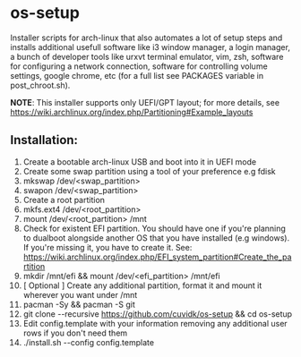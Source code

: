 # os-setup

Installer scripts for arch-linux that also automates a lot of setup steps and installs additional usefull software like i3 window manager, a login manager, a bunch of developer tools like urxvt terminal emulator, vim, zsh, software for configuring a network connection, software for controlling volume settings, google chrome, etc (for a full list see PACKAGES variable in post_chroot.sh).

**NOTE**: This installer supports only UEFI/GPT layout; for more details, see https://wiki.archlinux.org/index.php/Partitioning#Example_layouts

## Installation:
1. Create a bootable arch-linux USB and boot into it in UEFI mode
2. Create some swap partition using a tool of your preference e.g fdisk
3. mkswap /dev/<swap_partition>
4. swapon /dev/<swap_partition>
5. Create a root partition
6. mkfs.ext4 /dev/<root_partition>
7. mount /dev/<root_partition> /mnt
8. Check for existent EFI partition. You should have one if you're planning to dualboot alongside another OS that you have installed (e.g windows). If you're missing it, you have to create it. See: https://wiki.archlinux.org/index.php/EFI_system_partition#Create_the_partition
9. mkdir /mnt/efi && mount /dev/<efi_partition>  /mnt/efi
10. [ Optional ] Create any additional partition, format it and mount it wherever you want under /mnt
11. pacman -Sy && pacman -S git
12. git clone --recursive https://github.com/cuvidk/os-setup && cd os-setup
13. Edit config.template with your information removing any additional user rows if you don't need them
14. ./install.sh --config config.template

